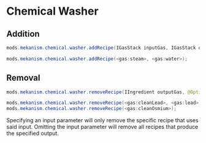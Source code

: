 # Chemical Washer

## Addition

```java
mods.mekanism.chemical.washer.addRecipe(IGasStack inputGas, IGasStack outputGas)

mods.mekanism.chemical.washer.addRecipe(<gas:steam>, <gas:water>);
```

## Removal

```java
mods.mekanism.chemical.washer.removeRecipe(IIngredient outputGas, @Optional IIngredient inputGas)

mods.mekanism.chemical.washer.removeRecipe(<gas:cleanLead>, <gas:lead>);
mods.mekanism.chemical.washer.removeRecipe(<gas:cleanOsmium>);
```

Specifying an input parameter will only remove the specific recipe that uses said input. Omitting the input parameter will remove all recipes that produce the specified output.